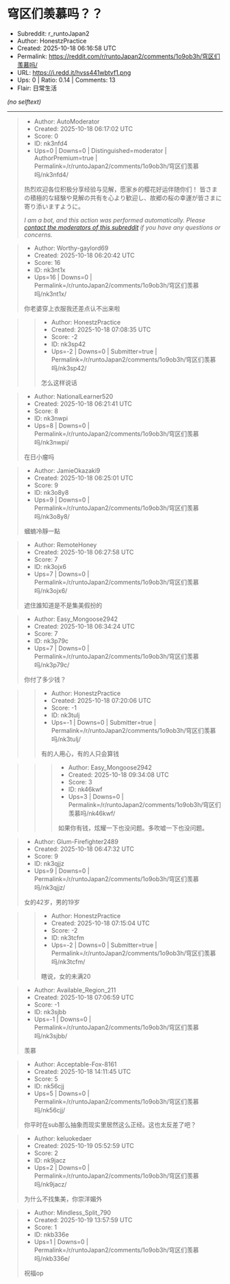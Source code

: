# 穹区们羡慕吗？？

- Subreddit: r_runtoJapan2
- Author: HonestzPractice
- Created: 2025-10-18 06:16:58 UTC
- Permalink: https://reddit.com/r/runtoJapan2/comments/1o9ob3h/穹区们羡慕吗/
- URL: https://i.redd.it/hvss441wbtvf1.png
- Ups: 0 | Ratio: 0.14 | Comments: 13
- Flair: 日常生活

_(no selftext)_

---

> - Author: AutoModerator
> - Created: 2025-10-18 06:17:02 UTC
> - Score: 0
> - ID: nk3nfd4
> - Ups=0 | Downs=0 | Distinguished=moderator | AuthorPremium=true | Permalink=/r/runtoJapan2/comments/1o9ob3h/穹区们羡慕吗/nk3nfd4/
>
> 热烈欢迎各位积极分享经验与见解，愿家乡的樱花好运伴随你们！
> 皆さまの積極的な経験や見解の共有を心より歓迎し、故郷の桜の幸運が皆さまに寄り添いますように。
> 
> *I am a bot, and this action was performed automatically. Please [contact the moderators of this subreddit](/message/compose/?to=/r/runtoJapan2) if you have any questions or concerns.*

> - Author: Worthy-gaylord69
> - Created: 2025-10-18 06:20:42 UTC
> - Score: 16
> - ID: nk3nt1x
> - Ups=16 | Downs=0 | Permalink=/r/runtoJapan2/comments/1o9ob3h/穹区们羡慕吗/nk3nt1x/
>
> 你老婆穿上衣服我还差点认不出来啦

>> - Author: HonestzPractice
>> - Created: 2025-10-18 07:08:35 UTC
>> - Score: -2
>> - ID: nk3sp42
>> - Ups=-2 | Downs=0 | Submitter=true | Permalink=/r/runtoJapan2/comments/1o9ob3h/穹区们羡慕吗/nk3sp42/
>>
>> 怎么这样说话

> - Author: NationalLearner520
> - Created: 2025-10-18 06:21:41 UTC
> - Score: 8
> - ID: nk3nwpi
> - Ups=8 | Downs=0 | Permalink=/r/runtoJapan2/comments/1o9ob3h/穹区们羡慕吗/nk3nwpi/
>
> 在日小瘤吗

> - Author: JamieOkazaki9
> - Created: 2025-10-18 06:25:01 UTC
> - Score: 9
> - ID: nk3o8y8
> - Ups=9 | Downs=0 | Permalink=/r/runtoJapan2/comments/1o9ob3h/穹区们羡慕吗/nk3o8y8/
>
> 蟈蝻冷靜一點

> - Author: RemoteHoney
> - Created: 2025-10-18 06:27:58 UTC
> - Score: 7
> - ID: nk3ojx6
> - Ups=7 | Downs=0 | Permalink=/r/runtoJapan2/comments/1o9ob3h/穹区们羡慕吗/nk3ojx6/
>
> 遮住誰知道是不是集美假扮的

> - Author: Easy_Mongoose2942
> - Created: 2025-10-18 06:34:24 UTC
> - Score: 7
> - ID: nk3p79c
> - Ups=7 | Downs=0 | Permalink=/r/runtoJapan2/comments/1o9ob3h/穹区们羡慕吗/nk3p79c/
>
> 你付了多少钱？

>> - Author: HonestzPractice
>> - Created: 2025-10-18 07:20:06 UTC
>> - Score: -1
>> - ID: nk3tulj
>> - Ups=-1 | Downs=0 | Submitter=true | Permalink=/r/runtoJapan2/comments/1o9ob3h/穹区们羡慕吗/nk3tulj/
>>
>> 有的人用心，有的人只会算钱

>>> - Author: Easy_Mongoose2942
>>> - Created: 2025-10-18 09:34:08 UTC
>>> - Score: 3
>>> - ID: nk46kwf
>>> - Ups=3 | Downs=0 | Permalink=/r/runtoJapan2/comments/1o9ob3h/穹区们羡慕吗/nk46kwf/
>>>
>>> 如果你有钱，炫耀一下也没问题。多吹嘘一下也没问题。

> - Author: Glum-Firefighter2489
> - Created: 2025-10-18 06:47:32 UTC
> - Score: 9
> - ID: nk3qjjz
> - Ups=9 | Downs=0 | Permalink=/r/runtoJapan2/comments/1o9ob3h/穹区们羡慕吗/nk3qjjz/
>
> 女的42岁，男的19岁

>> - Author: HonestzPractice
>> - Created: 2025-10-18 07:15:04 UTC
>> - Score: -2
>> - ID: nk3tcfm
>> - Ups=-2 | Downs=0 | Submitter=true | Permalink=/r/runtoJapan2/comments/1o9ob3h/穹区们羡慕吗/nk3tcfm/
>>
>> 瞎说，女的未满20

> - Author: Available_Region_211
> - Created: 2025-10-18 07:06:59 UTC
> - Score: -1
> - ID: nk3sjbb
> - Ups=-1 | Downs=0 | Permalink=/r/runtoJapan2/comments/1o9ob3h/穹区们羡慕吗/nk3sjbb/
>
> 羡慕

> - Author: Acceptable-Fox-8161
> - Created: 2025-10-18 14:11:45 UTC
> - Score: 5
> - ID: nk56cjj
> - Ups=5 | Downs=0 | Permalink=/r/runtoJapan2/comments/1o9ob3h/穹区们羡慕吗/nk56cjj/
>
> 你平时在sub那么抽象而现实里居然这么正经。这也太反差了吧？

> - Author: keluokedaer
> - Created: 2025-10-19 05:52:59 UTC
> - Score: 2
> - ID: nk9jacz
> - Ups=2 | Downs=0 | Permalink=/r/runtoJapan2/comments/1o9ob3h/穹区们羡慕吗/nk9jacz/
>
> 为什么不找集美，你崇洋媚外

> - Author: Mindless_Split_790
> - Created: 2025-10-19 13:57:59 UTC
> - Score: 1
> - ID: nkb336e
> - Ups=1 | Downs=0 | Permalink=/r/runtoJapan2/comments/1o9ob3h/穹区们羡慕吗/nkb336e/
>
> 祝福op
